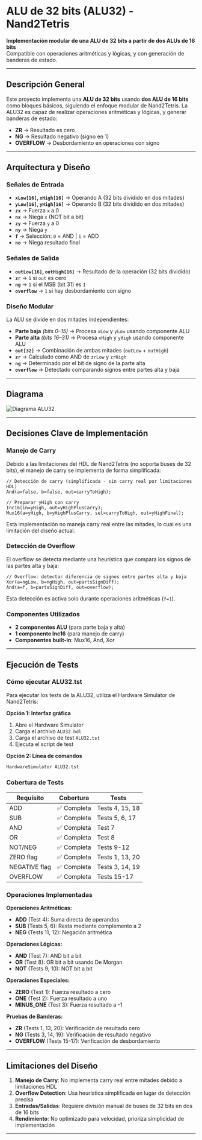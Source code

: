 # ALU de 32 bits (ALU32) - Nand2Tetris

**Implementación modular de una ALU de 32 bits a partir de dos ALUs de 16 bits**  
Compatible con operaciones aritméticas y lógicas, y con generación de banderas de estado.

---

## Descripción General

Este proyecto implementa una **ALU de 32 bits** usando **dos ALU de 16 bits** como bloques básicos, siguiendo el enfoque modular de Nand2Tetris. La ALU32 es capaz de realizar operaciones aritméticas y lógicas, y generar banderas de estado:

- **ZR** → Resultado es cero  
- **NG** → Resultado negativo (signo en 1)  
- **OVERFLOW** → Desbordamiento en operaciones con signo  

---

## Arquitectura y Diseño

### Señales de Entrada
- **`xLow[16]`, `xHigh[16]`** → Operando A (32 bits dividido en dos mitades)  
- **`yLow[16]`, `yHigh[16]`** → Operando B (32 bits dividido en dos mitades)  
- **`zx`** → Fuerza `x` a 0  
- **`nx`** → Niega `x` (NOT bit a bit)  
- **`zy`** → Fuerza `y` a 0  
- **`ny`** → Niega `y`  
- **`f`** → Selección: `0` = AND | `1` = ADD  
- **`no`** → Niega resultado final  

### Señales de Salida
- **`outLow[16]`, `outHigh[16]`** → Resultado de la operación (32 bits dividido)  
- **`zr`** → `1` si `out` es cero  
- **`ng`** → `1` si el MSB (bit 31) es `1`  
- **`overflow`** → `1` si hay desbordamiento con signo  

### Diseño Modular
La ALU se divide en dos mitades independientes:

- **Parte baja** *(bits 0–15)* → Procesa `xLow` y `yLow` usando componente ALU
- **Parte alta** *(bits 16–31)* → Procesa `xHigh` y `yHigh` usando componente ALU
- **`out[32]`** → Combinación de ambas mitades (`outLow` + `outHigh`)
- **`zr`** → Calculado como AND de `zrLow` y `zrHigh`
- **`ng`** → Determinado por el bit de signo de la parte alta
- **`overflow`** → Detectado comparando signos entre partes alta y baja

---

## Diagrama

![Diagrama ALU32](ALU32_diagram.png)

---

## Decisiones Clave de Implementación

### Manejo de Carry
Debido a las limitaciones del HDL de Nand2Tetris (no soporta buses de 32 bits), el manejo de carry se implementa de forma simplificada:

```hdl
// Detección de carry (simplificada - sin carry real por limitaciones HDL)
And(a=false, b=false, out=carryToHigh);

// Preparar yHigh con carry
Inc16(in=yHigh, out=yHighPlusCarry);
Mux16(a=yHigh, b=yHighPlusCarry, sel=carryToHigh, out=yHighFinal);
```

Esta implementación no maneja carry real entre las mitades, lo cual es una limitación del diseño actual.

### Detección de Overflow
El overflow se detecta mediante una heurística que compara los signos de las partes alta y baja:

```hdl
// Overflow: detectar diferencia de signos entre partes alta y baja
Xor(a=ngLow, b=ngHigh, out=partsSignDiff);
And(a=f, b=partsSignDiff, out=overflow);
```

Esta detección es activa solo durante operaciones aritméticas (`f=1`).

### Componentes Utilizados
- **2 componentes ALU** (para parte baja y alta)
- **1 componente Inc16** (para manejo de carry)
- **Componentes built-in**: Mux16, And, Xor

---

## Ejecución de Tests

### Cómo ejecutar ALU32.tst

Para ejecutar los tests de la ALU32, utiliza el Hardware Simulator de Nand2Tetris:

**Opción 1: Interfaz gráfica**
1. Abre el Hardware Simulator
2. Carga el archivo `ALU32.hdl`
3. Carga el archivo de test `ALU32.tst`
4. Ejecuta el script de test

**Opción 2: Línea de comandos**
```bash
HardwareSimulator ALU32.tst
```

### Cobertura de Tests

| Requisito | Cobertura | Tests |
|-----------|-----------|-------|
| ADD | ✅ Completa | Tests 4, 15, 18 |
| SUB | ✅ Completa | Tests 5, 6, 17 |
| AND | ✅ Completa | Test 7 |
| OR | ✅ Completa | Test 8 |
| NOT/NEG | ✅ Completa | Tests 9-12 |
| ZERO flag | ✅ Completa | Tests 1, 13, 20 |
| NEGATIVE flag | ✅ Completa | Tests 3, 14, 19 |
| OVERFLOW | ✅ Completa | Tests 15-17 |

### Operaciones Implementadas

**Operaciones Aritméticas:**
- **ADD** (Test 4): Suma directa de operandos
- **SUB** (Tests 5, 6): Resta mediante complemento a 2
- **NEG** (Tests 11, 12): Negación aritmética

**Operaciones Lógicas:**
- **AND** (Test 7): AND bit a bit
- **OR** (Test 8): OR bit a bit usando De Morgan
- **NOT** (Tests 9, 10): NOT bit a bit

**Operaciones Especiales:**
- **ZERO** (Test 1): Fuerza resultado a cero
- **ONE** (Test 2): Fuerza resultado a uno
- **MINUS_ONE** (Test 3): Fuerza resultado a -1

**Pruebas de Banderas:**
- **ZR** (Tests 1, 13, 20): Verificación de resultado cero
- **NG** (Tests 3, 14, 19): Verificación de resultado negativo
- **OVERFLOW** (Tests 15-17): Verificación de desbordamiento

---

## Limitaciones del Diseño

1. **Manejo de Carry**: No implementa carry real entre mitades debido a limitaciones HDL
2. **Overflow Detection**: Usa heurística simplificada en lugar de detección precisa
3. **Entradas/Salidas**: Requiere división manual de buses de 32 bits en dos de 16 bits
4. **Rendimiento**: No optimizado para velocidad, prioriza simplicidad de implementación

---